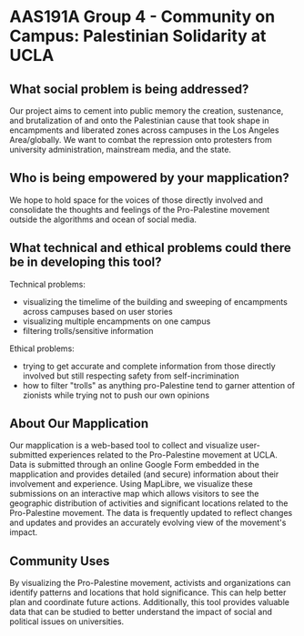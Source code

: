 # AAS191A Group 4 - Community on Campus: Palestinian Solidarity at UCLA

## What social problem is being addressed?
Our project aims to cement into public memory the creation, sustenance, and brutalization of and onto the 
Palestinian cause that took shape in encampments and liberated zones across campuses in the Los Angeles 
Area/globally. We want to combat the repression onto protesters from university administration, mainstream media, and the state.

## Who is being empowered by your mapplication?
We hope to hold space for the voices of those directly involved and consolidate the thoughts and feelings of the Pro-Palestine movement outside the algorithms and ocean of social media.

## What technical and ethical problems could there be in developing this tool?
Technical problems:
- visualizing the timelime of the building and sweeping of encampments across campuses based on user stories
- visualizing multiple encampments on one campus
- filtering trolls/sensitive information

Ethical problems:
- trying to get accurate and complete information from those directly involved but still respecting safety from self-incrimination
-  how to filter "trolls" as anything pro-Palestine tend to garner attention of zionists while trying not to push our own opinions

## About Our Mapplication
Our mapplication is a web-based tool to collect and visualize user-submitted experiences related to the Pro-Palestine movement at UCLA. Data is submitted through an online Google Form embedded in the mapplication and provides detailed (and secure) information about their involvement and experience. Using MapLibre, we visualize these submissions on an interactive map which allows visitors to see the geographic distribution of activities and significant locations related to the Pro-Palestine movement. The data is frequently updated to reflect changes and updates and provides an accurately evolving view of the movement's impact.

## Community Uses
By visualizing the Pro-Palestine movement, activists and organizations can identify patterns and locations that hold significance. This can help better plan and coordinate future actions. Additionally, this tool provides valuable data that can be studied to better understand the impact of social and political issues on universities.
